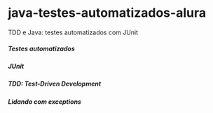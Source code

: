 # java-testes-automatizados-alura
TDD e Java: testes automatizados com JUnit
##### Testes automatizados
##### JUnit
##### TDD: Test-Driven Development
##### Lidando com exceptions
